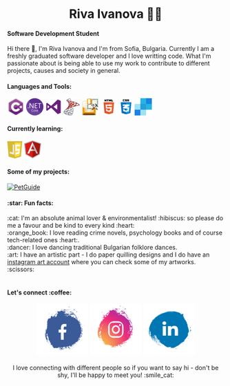 
<h1 align="center">Riva Ivanova 👩‍💻</h1>

<h4> Software Development Student </h4>

Hi there 👋, I'm Riva Ivanova and I'm from Sofia, Bulgaria. Currently I am a freshly graduated software developer and I love writting code. What I'm passionate about is being able to use my work to contribute to different projects, causes and society in general.

<h4> Languages and Tools: </h4>

<a href="http://csharp.net/" title="C#" rel="nofollow"><img src="https://raw.githubusercontent.com/RivaIvanova/RivaIvanova/main/assets/icons/csharp.png"></a>
<a href="https://dotnet.microsoft.com/" title="DotNetCore" rel="nofollow"><img src="https://raw.githubusercontent.com/RivaIvanova/RivaIvanova/main/assets/icons/dotnetcore.png"></a>
<a href="https://visualstudio.microsoft.com/" title="Visual Studio" rel="nofollow"><img src="https://raw.githubusercontent.com/RivaIvanova/RivaIvanova/main/assets/icons/visualstudio.png"></a>
<a href="https://www.microsoft.com/en-us/sql-server/sql-server-2019" title="Microsoft SQL Server" rel="nofollow"><img src="https://raw.githubusercontent.com/RivaIvanova/RivaIvanova/main/assets/icons/mssql.png"></a>
<a href="https://docs.microsoft.com/en-us/sql/ssms/download-sql-server-management-studio-ssms?view=sql-server-ver15" title="SQL Server Management Studio" rel="nofollow"><img src="https://raw.githubusercontent.com/RivaIvanova/RivaIvanova/main/assets/icons/ssms.png"></a>
<img title="HTML5" src="https://raw.githubusercontent.com/RivaIvanova/RivaIvanova/main/assets/icons/html5.png">
<img title="CSS3" src="https://raw.githubusercontent.com/RivaIvanova/RivaIvanova/main/assets/icons/css3.png">
<a href="https://sendgrid.com/" title="SendGrid" rel="nofollow"><img src="https://raw.githubusercontent.com/RivaIvanova/RivaIvanova/main/assets/icons/sendgrid.png"></a> 

<h4> Currently learning: </h4>

<a href="https://en.wikipedia.org/wiki/JavaScript" title="JavaScript" rel="nofollow"><img src="https://raw.githubusercontent.com/RivaIvanova/RivaIvanova/main/assets/icons/js.png"></a>
<a href="https://angular.io/" title="Angular" rel="nofollow"><img src="https://raw.githubusercontent.com/RivaIvanova/RivaIvanova/main/assets/icons/angular.png"></a>

<h4> Some of my projects: </h4>


<a href="https://github.com/RivaIvanova/PetGuide"><img title="PetGuide" width="250px" src="https://github.com/RivaIvanova/RivaIvanova/blob/main/assets/gifs/PetGuide%20GIF%20300px.gif"></a>
 

<h4> :star: Fun facts: </h4>
:cat: I'm an absolute animal lover & environmentalist! :hibiscus: so please do me a favour and be kind to every kind :heart:
</br>
:orange_book: I love reading crime novels, psychology books and of course tech-related ones :heart:.
</br>
:dancer: I love dancing traditional Bulgarian folklore dances.
 <br>
:art: I have an artistic part - I do paper quilling designs and I do have an 
<a href="https://www.instagram.com/quilling.factory/">instagram art account</a>
 where you can check some of my artworks. :scissors:

</br>
</br>

<h4> Let's connect :coffee: </h4>

<div align="center">
<a href="https://www.facebook.com/RivaIIvanova/"><img src="https://raw.githubusercontent.com/RivaIvanova/RivaIvanova/main/assets/icons/facebook.png" width="120px" height="120px"></a>
<a href="https://www.instagram.com/riva.ivanova/"><img src="https://raw.githubusercontent.com/RivaIvanova/RivaIvanova/main/assets/icons/instagram.png" width="120px" height="120px"></a>
<a href="https://www.linkedin.com/in/riva-ivanova-3930281b9/"><img src="https://raw.githubusercontent.com/RivaIvanova/RivaIvanova/main/assets/icons/linkedin.png" width="120px" height="120px"></a>
</br>
</br>
I love connecting with different people so if you want to say hi - don't be shy, I'll be happy to meet you! :smile_cat:
 </div>
